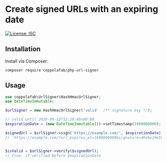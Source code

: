 # Create signed URLs with an expiring date

[![License: ISC](https://img.shields.io/badge/License-ISC-yellow.svg)](https://opensource.org/licenses/ISC)

## Installation
Install via Composer:

```
composer require coppolafab/php-url-signer
```

## Usage

```php
use coppolafab\UrlSigner\HashHmacUrlSigner;
use DateTimeImmutable;

$urlSigner = new HashHmacUrlSigner('valid'  /** signature key */);

// valid until 2020-09-13T12:26:40+00:00
$expirationDate = (new DateTimeImmutable())->setTimestamp(1600000000);

$signedUrl = $urlSigner->sign('https://example.com/', $expirationDate);
// 'https://example.com/?url_expires_at=1600000000&signature=d6ebe19e590813d94d1b58fe9f9e204a3c5f074ac791dbf0fc2bc3631091f2f1'


$isValid = $urlSigner->verify($signedUrl);
// true, if verified before $expirationDate
```
